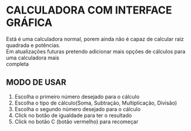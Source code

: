 <h1>CALCULADORA COM INTERFACE GRÁFICA</h1>
<p>  Está é uma calculadora normal, porem ainda não é capaz de calcular raiz quadrada e potências.<br>
    Em atualizações futuras pretendo adicionar mais opções de cálculos para uma calculadora mais <br>
    completa </p>
<h2>MODO DE USAR</h2>
<ol>
    <li>Escolha o primeiro número desejado para o cálculo</li>
    <li>Escolha o tipo de cálculo(Soma, Subtração, Multiplicação, Divisão)</li>
    <li>Escolha o segundo número desejado para o cálculo</li>
    <li>Click no botâo de igualdade para ter o resultado</li>
    <li>Click no botão C (botão vermelho) para recomeçar</li>
</ol>
